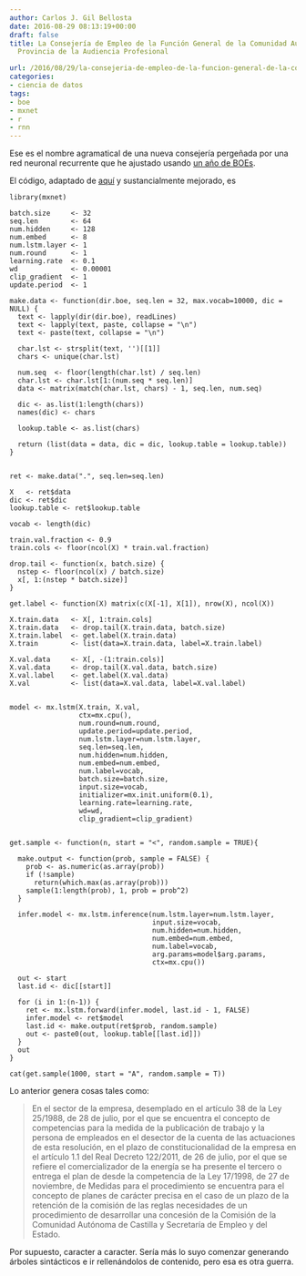 ```yaml
---
author: Carlos J. Gil Bellosta
date: 2016-08-29 08:13:19+00:00
draft: false
title: La Consejería de Empleo de la Función General de la Comunidad Autónoma de Ordenación
  Provincia de la Audiencia Profesional

url: /2016/08/29/la-consejeria-de-empleo-de-la-funcion-general-de-la-comunidad-autonoma-de-ordenacion-provincia-de-la-audiencia-profesional/
categories:
- ciencia de datos
tags:
- boe
- mxnet
- r
- rnn
---
```


Ese es el nombre agramatical de una nueva consejería pergeñada por una red neuronal recurrente que he ajustado usando [un año de BOEs](https://www.datanalytics.com/2014/04/24/aventuras-de-web-scraping-como-bajarse-todo-el-boe/).

El código, adaptado de [aquí](http://mxnet.readthedocs.io/en/latest/packages/r/CharRnnModel.html) y sustancialmente mejorado, es




    library(mxnet)

    batch.size     <- 32
    seq.len        <- 64
    num.hidden     <- 128
    num.embed      <- 8
    num.lstm.layer <- 1
    num.round      <- 1
    learning.rate  <- 0.1
    wd             <- 0.00001
    clip_gradient  <- 1
    update.period  <- 1

    make.data <- function(dir.boe, seq.len = 32, max.vocab=10000, dic = NULL) {
      text <- lapply(dir(dir.boe), readLines)
      text <- lapply(text, paste, collapse = "\n")
      text <- paste(text, collapse = "\n")

      char.lst <- strsplit(text, '')[[1]]
      chars <- unique(char.lst)

      num.seq  <- floor(length(char.lst) / seq.len)
      char.lst <- char.lst[1:(num.seq * seq.len)]
      data <- matrix(match(char.lst, chars) - 1, seq.len, num.seq)

      dic <- as.list(1:length(chars))
      names(dic) <- chars

      lookup.table <- as.list(chars)

      return (list(data = data, dic = dic, lookup.table = lookup.table))
    }


    ret <- make.data(".", seq.len=seq.len)

    X   <- ret$data
    dic <- ret$dic
    lookup.table <- ret$lookup.table

    vocab <- length(dic)

    train.val.fraction <- 0.9
    train.cols <- floor(ncol(X) * train.val.fraction)

    drop.tail <- function(x, batch.size) {
      nstep <- floor(ncol(x) / batch.size)
      x[, 1:(nstep * batch.size)]
    }

    get.label <- function(X) matrix(c(X[-1], X[1]), nrow(X), ncol(X))

    X.train.data   <- X[, 1:train.cols]
    X.train.data   <- drop.tail(X.train.data, batch.size)
    X.train.label  <- get.label(X.train.data)
    X.train        <- list(data=X.train.data, label=X.train.label)

    X.val.data     <- X[, -(1:train.cols)]
    X.val.data     <- drop.tail(X.val.data, batch.size)
    X.val.label    <- get.label(X.val.data)
    X.val          <- list(data=X.val.data, label=X.val.label)


    model <- mx.lstm(X.train, X.val,
                     ctx=mx.cpu(),
                     num.round=num.round,
                     update.period=update.period,
                     num.lstm.layer=num.lstm.layer,
                     seq.len=seq.len,
                     num.hidden=num.hidden,
                     num.embed=num.embed,
                     num.label=vocab,
                     batch.size=batch.size,
                     input.size=vocab,
                     initializer=mx.init.uniform(0.1),
                     learning.rate=learning.rate,
                     wd=wd,
                     clip_gradient=clip_gradient)


    get.sample <- function(n, start = "<", random.sample = TRUE){

      make.output <- function(prob, sample = FALSE) {
        prob <- as.numeric(as.array(prob))
        if (!sample)
          return(which.max(as.array(prob)))
        sample(1:length(prob), 1, prob = prob^2)
      }

      infer.model <- mx.lstm.inference(num.lstm.layer=num.lstm.layer,
                                       input.size=vocab,
                                       num.hidden=num.hidden,
                                       num.embed=num.embed,
                                       num.label=vocab,
                                       arg.params=model$arg.params,
                                       ctx=mx.cpu())

      out <- start
      last.id <- dic[[start]]

      for (i in 1:(n-1)) {
        ret <- mx.lstm.forward(infer.model, last.id - 1, FALSE)
        infer.model <- ret$model
        last.id <- make.output(ret$prob, random.sample)
        out <- paste0(out, lookup.table[[last.id]])
      }
      out
    }

    cat(get.sample(1000, start = "A", random.sample = T))




Lo anterior genera cosas tales como:



<blockquote>En el sector de la empresa, desemplado en el artículo 38 de la Ley 25/1988, de 28 de julio, por el que se encuentra el concepto de competencias para la medida de la publicación de trabajo y la persona de empleados en el desector de la cuenta de las actuaciones de esta resolución, en el plazo de constitucionalidad de la empresa en el artículo 1.1 del Real Decreto 122/2011, de 26 de julio, por el que se refiere el comercializador de la energía se ha presente el tercero o entrega el plan de desde la competencia de la Ley 17/1998, de 27 de noviembre, de Medidas para el procedimiento se encuentra para el concepto de planes de carácter precisa en el caso de un plazo de la retención de la comisión de las reglas necesidades de un procedimiento de desarrollar una concesión de la Comisión de la Comunidad Autónoma de Castilla y Secretaría de Empleo y del Estado.</blockquote>



Por supuesto, caracter a caracter. Sería más lo suyo comenzar generando árboles sintácticos e ir rellenándolos de contenido, pero esa es otra guerra.



